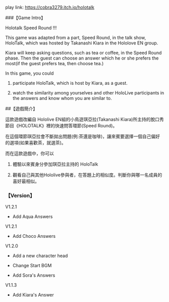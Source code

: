 play link: https://cobra3279.itch.io/holotalk

###【Game Intro】

Holotalk Speed Round !!!

This game was adapted from a part, Speed Round, in the talk show, HoloTalk, which was hosted by Takanashi Kiara in the Hololove EN group. 

Kiara will keep asking questions, such as tea or coffee, in the Speed Round phase. Then the guest can choose an answer which he or she prefers the most(if the guest prefers tea, then choose tea.)

In this game, you could 

1. participate HoloTalk, which is host by Kiara, as a guest.

2. watch the similarity among yourselves and other HoloLive participants in the answers and know whom you are similar to.

##【遊戲簡介】

 這款遊戲改編自 Hololive EN組的小鳥遊琪亞拉(Takanashi Kiara)所主持的脫口秀節目《HOLOTALK》裡的快速問答環節(Speed Round)。 

在這個環節琪亞拉會不斷拋出問題(例:茶還是咖啡)，讓來賓要選擇一個自己偏好的選項(如果喜歡茶，就選茶)。 

而在這款遊戲中，你可以 

1. 體驗以來賓身分參加琪亞拉主持的 HoloTalk

2. 觀看自己與其他Hololive參與者，在答題上的相似度。判斷你與哪一名成員的喜好最相似。

### 【Version】

V1.2.1

- Add Aqua Answers

V1.2.1

- Add Choco Answers

V1.2.0

- Add a new character head 

- Change Start BGM

- Add Sora's Answers

V1.1.3

- Add Kiara's Answer
